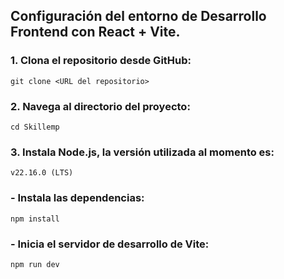 ## Configuración del entorno de Desarrollo Frontend con React + Vite.

### 1. Clona el repositorio desde GitHub:
`git clone <URL del repositorio>`

### 2. Navega al directorio del proyecto:
`cd Skillemp`

### 3. Instala Node.js, la versión utilizada al momento es: 
`v22.16.0 (LTS)`

### - Instala las dependencias:
`npm install`

### - Inicia el servidor de desarrollo de Vite:
`npm run dev`
